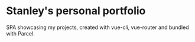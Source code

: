# Stanley's personal portfolio 

SPA showcasing my projects, created with vue-cli, vue-router and bundled with Parcel. 
